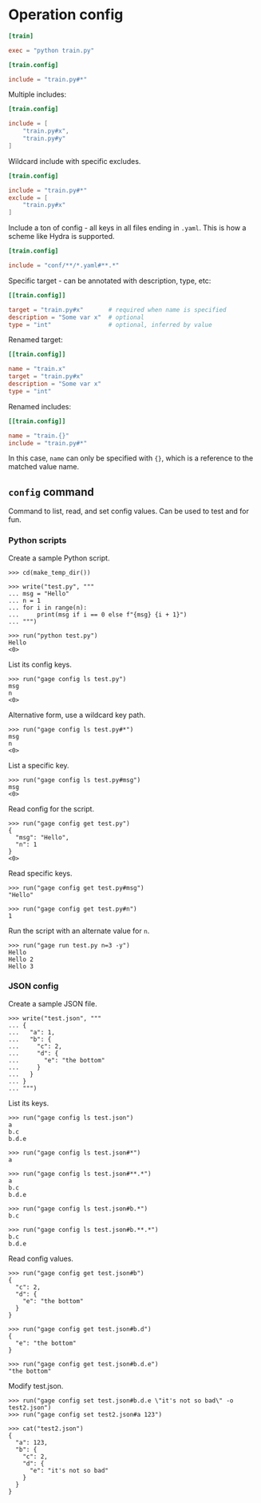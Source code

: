 # Operation config

``` toml
[train]

exec = "python train.py"

[train.config]

include = "train.py#*"
```

Multiple includes:

``` toml
[train.config]

include = [
    "train.py#x",
    "train.py#y"
]
```

Wildcard include with specific excludes.

``` toml
[train.config]

include = "train.py#*"
exclude = [
    "train.py#x"
]
```

Include a ton of config - all keys in all files ending in `.yaml`. This
is how a scheme like Hydra is supported.

``` toml
[train.config]

include = "conf/**/*.yaml#**.*"
```

Specific target - can be annotated with description, type, etc:

``` toml
[[train.config]]

target = "train.py#x"       # required when name is specified
description = "Some var x"  # optional
type = "int"                # optional, inferred by value
```

Renamed target:

``` toml
[[train.config]]

name = "train.x"
target = "train.py#x"
description = "Some var x"
type = "int"
```

Renamed includes:

``` toml
[[train.config]]

name = "train.{}"
include = "train.py#*"
```

In this case, `name` can only be specified with `{}`, which is a
reference to the matched value name.

## `config` command

Command to list, read, and set config values. Can be used to test and
for fun.

### Python scripts

Create a sample Python script.

    >>> cd(make_temp_dir())

    >>> write("test.py", """
    ... msg = "Hello"
    ... n = 1
    ... for i in range(n):
    ...     print(msg if i == 0 else f"{msg} {i + 1}")
    ... """)

    >>> run("python test.py")
    Hello
    <0>

List its config keys.

    >>> run("gage config ls test.py")
    msg
    n
    <0>

Alternative form, use a wildcard key path.

    >>> run("gage config ls test.py#*")
    msg
    n
    <0>

List a specific key.

    >>> run("gage config ls test.py#msg")
    msg
    <0>

Read config for the script.

    >>> run("gage config get test.py")
    {
      "msg": "Hello",
      "n": 1
    }
    <0>

Read specific keys.

    >>> run("gage config get test.py#msg")
    "Hello"

    >>> run("gage config get test.py#n")
    1

Run the script with an alternate value for `n`.

    >>> run("gage run test.py n=3 -y")
    Hello
    Hello 2
    Hello 3

### JSON config

Create a sample JSON file.

    >>> write("test.json", """
    ... {
    ...   "a": 1,
    ...   "b": {
    ...     "c": 2,
    ...     "d": {
    ...       "e": "the bottom"
    ...     }
    ...   }
    ... }
    ... """)

List its keys.

    >>> run("gage config ls test.json")
    a
    b.c
    b.d.e

    >>> run("gage config ls test.json#*")
    a

    >>> run("gage config ls test.json#**.*")
    a
    b.c
    b.d.e

    >>> run("gage config ls test.json#b.*")
    b.c

    >>> run("gage config ls test.json#b.**.*")
    b.c
    b.d.e

Read config values.

    >>> run("gage config get test.json#b")
    {
      "c": 2,
      "d": {
        "e": "the bottom"
      }
    }

    >>> run("gage config get test.json#b.d")
    {
      "e": "the bottom"
    }

    >>> run("gage config get test.json#b.d.e")
    "the bottom"

Modify test.json.

    >>> run("gage config set test.json#b.d.e \"it's not so bad\" -o test2.json")
    >>> run("gage config set test2.json#a 123")

    >>> cat("test2.json")
    {
      "a": 123,
      "b": {
        "c": 2,
        "d": {
          "e": "it's not so bad"
        }
      }
    }
